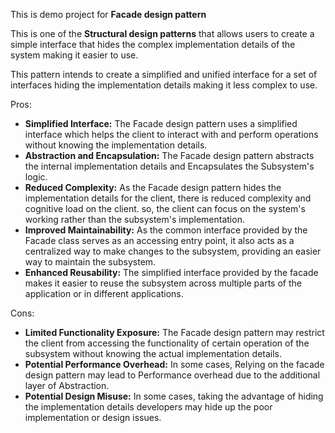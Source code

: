 This is demo project for **Facade design pattern**

This is one of the **Structural design patterns** that allows users to create a simple interface that hides the complex implementation details of the system making it easier to use.

This pattern intends to create a simplified and unified interface for a set of interfaces hiding the implementation details making it less complex to use.

Pros:
 * **Simplified Interface:** The Facade design pattern uses a simplified interface which helps the client to interact with and perform operations without knowing the implementation details.
 * **Abstraction and Encapsulation:** The Facade design pattern abstracts the internal implementation details and Encapsulates the Subsystem's logic.
 * **Reduced Complexity:** As the Facade design pattern hides the implementation details for the client, there is reduced complexity and cognitive load on the client. so, the client can focus on the system's working rather than the subsystem's implementation.
 * **Improved Maintainability:** As the common interface provided by the Facade class serves as an accessing entry point, it also acts as a centralized way to make changes to the subsystem, providing an easier way to maintain the subsystem.
 * **Enhanced Reusability:** The simplified interface provided by the facade makes it easier to reuse the subsystem across multiple parts of the application or in different applications.

Cons:
 * **Limited Functionality Exposure:** The Facade design pattern may restrict the client from accessing the functionality of certain operation of the subsystem without knowing the actual implementation details.
 * **Potential Performance Overhead:** In some cases, Relying on the facade design pattern may lead to Performance overhead due to the additional layer of Abstraction.
 * **Potential Design Misuse:** In some cases, taking the advantage of hiding the implementation details developers may hide up the poor implementation or design issues.

